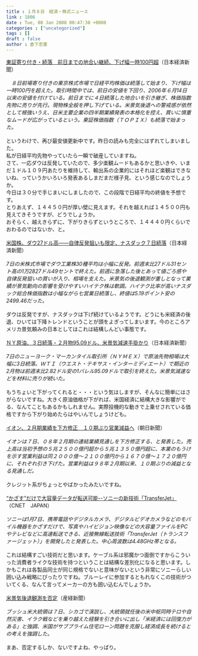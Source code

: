 ```yaml
---
title : １月８日　経済・株式ニュース
link : 1806
date : Tue, 08 Jan 2008 00:47:38 +0000
categories : ["uncategorized"]
tags : []
draft : false
author : 倉下忠憲
---
```


<A HREF="http://www.nikkei.co.jp/news/market/20080108m1ASS0ISS11080108.html" TARGET="_blank">東証寄り付き・続落　前日までの地合い継続、下げ幅一時100円超</A>（日本経済新聞）<BR><BR><I>　８日前場寄り付きの東京株式市場で日経平均株価は続落して始まり、下げ幅は一時100円を超えた。取引時間中では、前日の安値を下回り、2006年６月14日以来の安値を付けている。前日までに４日続落した地合いを引き継ぎ、株価指数先物に売りが先行。現物株全般を押し下げている。米景気後退への警戒感が依然として根強いうえ、日米主要企業の四半期業績発表の本格化を控え、買いに慎重なムードが広がっているという。東証株価指数（ＴＯＰＩＸ）も続落で始まった。</I><BR><BR>というわけで、再び最安値更新中です。昨日の読みも完全にはずれてしまいました。<BR>私が日経平均先物やっていたら一瞬で破産していますね。<BR>さて、一応ダウは反発していたので、多少楽観ムードもあるかと思いきや、いまだ１ドル１０９円あたりを維持して、輸出系の企業的にはそれほど楽観はできないね、っていうかいろいろ発表あるしまだまだ様子見、という感じなのでしょうか。<BR>今日は３０分で手じまいにしましたので、この段階で日経平均の終値を予想です。<BR>とりあえず、１４４５０円が厚い壁に見えます。それを越えれば１４５００円も見えてきそうですが、どうでしょうか。<BR>おそらく、越えきらずに、下がりきらずというところで、１４４４０円くらいでおわるのではないか、と。<BR><BR><A HREF="http://www.nikkei.co.jp/news/market/20080108c8ASB7IAA05080108.html" TARGET="_blank">米国株、ダウ27ドル高――自律反発狙いも限定、ナスダック７日続落</A>（日本経済新聞）<BR><BR><I>7日の米株式市場でダウ工業株30種平均は小幅に反発。前週末比27ドル31セント高の1万2827ドル49セントで終えた。前週に急落した後とあって値ごろ感や自律反発狙いの買いが入り、相場を支えた。米景気の後退観測が重しとなって業績が景気動向の影響を受けやすいハイテク株は軟調。ハイテク比率が高いナスダック総合株価指数は小幅ながら七営業日続落し、終値は5.19ポイント安の2499.46だった。</I><BR><BR>ダウは反発ですが、ナスダックは下げ続けているようです。どうにも米経済の後退、ひいては下降トレンドということが頭をよぎってしまいます。今のところアメリカ景気頼みの日本としてはこれは結構しんどい事態です。<BR><BR><A HREF="http://www.nikkei.co.jp/news/kaigai/20080108ATQ2INYPC08012008.html" TARGET="_blank">ＮＹ原油、３日続落・２月物95.09ドル、米景気減速手掛かり</A>（日本経済新聞）<BR><BR><I>7日のニューヨーク・マーカンタイル取引所（ＮＹＭＥＸ）で原油先物相場は大幅に3日続落。ＷＴＩ（ウエスト・テキサス・インターミディエート）で期近の2月物は前週末比2.82ドル安の1バレル95.09ドルで取引を終えた。米景気減速などを材料に売りが続いた。</I><BR><BR>もうちょいと下がってくれると・・・という気はしますが、そんなに簡単にはさがらないですね。大きく原油価格が下がれば、米国経済に結構大きな影響がでる、なんてこともあるかもしれません。実際投機的な動きで上乗せされている価格ですから下がり始めたらはやいんでしょうけども。<BR><BR><A HREF="http://www.asahi.com/business/update/0107/TKY200801070324.html" TARGET="_blank">イオン、２月期業績を下方修正　１０期ぶり営業減益へ</A>（朝日新聞）<BR><BR><I>イオンは７日、０８年２月期の連結業績見通しを下方修正する、と発表した。売上高は当初予想の５兆２５００億円超から５兆１３５０億円超に、本業のもうけを示す営業利益は同２０００億～２１００億円から１６７０億～１７２０億円に、それぞれ引き下げた。営業利益は９８年２月期以来、１０期ぶりの減益となる見通しだ。 </I><BR><BR>クレジット系がちょっとやばかったみたいですね。<BR><BR><A HREF="http://japan.cnet.com/mobile/story/0,3800078151,20364274,00.htm" TARGET="_blank">“かざす”だけで大容量データが転送可能--ソニーの新技術「TransferJet」</A>（CNET　JAPAN）<BR><BR><I>ソニーは1月7日、携帯電話やデジタルカメラ、デジタルビデオカメラなどのモバイル機器をかざすだけで、写真やハイビジョン映像などの大容量ファイルをPCやテレビなどに高速転送できる、近接無線転送技術「TransferJet（トランスファージェット）」を開発したと発表した。中心周波数は4.48GHz帯となる。</I><BR><BR>これは結構すごい技術だと思います。ケーブル系は邪魔かつ面倒ですからこういった消費者ライクな技術を持つということは結構な差別化になると思います。しかもこれは各製品同士が同じ規格でないと意味がないという非常にソニーらしい囲い込み戦略にぴったりですね。ブルーレイに参加するともれなくこの技術がついてくる、なんて言ってメーカーの方も囲い込むんでしょうか。<BR><BR><A HREF="http://sankei.jp.msn.com/economy/business/080108/biz0801080915003-n1.htm" TARGET="_blank">米景気後退観測を否定</A>（産経新聞）<BR><BR><I>ブッシュ米大統領は７日、シカゴで演説し、大統領就任後の米中枢同時テロや自然災害、イラク戦などを乗り越えた経験を引き合いに出し「米経済には回復力がある」と強調、米国がサブプライム住宅ローン問題を克服し経済成長を続けるとの考えを強調した。</I><BR><BR>まあ、否定するしか、ないですよね、やっぱり。<br><br>
